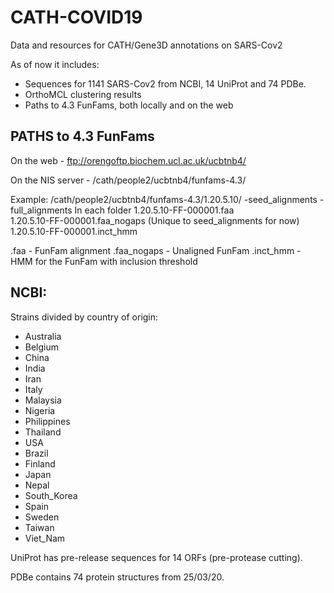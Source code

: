 # CATH-COVID19
Data and resources for CATH/Gene3D annotations on SARS-Cov2

As of now it includes:
 - Sequences for 1141 SARS-Cov2 from NCBI, 14 UniProt and 74 PDBe.
 - OrthoMCL clustering results
 - Paths to 4.3 FunFams, both locally and on the web

## PATHS to 4.3 FunFams

On the web - ftp://orengoftp.biochem.ucl.ac.uk/ucbtnb4/

On the NIS server - /cath/people2/ucbtnb4/funfams-4.3/

Example: /cath/people2/ucbtnb4/funfams-4.3/1.20.5.10/
-seed_alignments
-full_alignments
In each folder
1.20.5.10-FF-000001.faa		
1.20.5.10-FF-000001.faa_nogaps	(Unique to seed_alignments for now)
1.20.5.10-FF-000001.inct_hmm

.faa - FunFam alignment
.faa_nogaps - Unaligned FunFam
.inct_hmm - HMM for the FunFam with inclusion threshold



## NCBI: 
Strains divided by country of origin:
- Australia
- Belgium
- China
- India
- Iran
- Italy
- Malaysia
- Nigeria
- Philippines
- Thailand
- USA
- Brazil
- Finland
- Japan
- Nepal
- South_Korea
- Spain
- Sweden
- Taiwan
- Viet_Nam

UniProt has pre-release sequences for 14 ORFs (pre-protease cutting).

PDBe contains 74 protein structures from 25/03/20.
